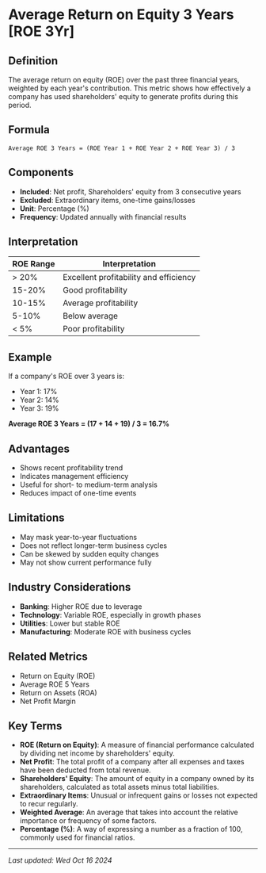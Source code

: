 # Average Return on Equity 3 Years [ROE 3Yr]

## Definition
The average return on equity (ROE) over the past three financial years, weighted by each year's contribution. This metric shows how effectively a company has used shareholders' equity to generate profits during this period.

## Formula
```text
Average ROE 3 Years = (ROE Year 1 + ROE Year 2 + ROE Year 3) / 3
```

## Components
- **Included**: Net profit, Shareholders' equity from 3 consecutive years
- **Excluded**: Extraordinary items, one-time gains/losses
- **Unit**: Percentage (%)
- **Frequency**: Updated annually with financial results

## Interpretation
| ROE Range | Interpretation |
|-----------|----------------|
| > 20%     | Excellent profitability and efficiency |
| 15-20%    | Good profitability |
| 10-15%    | Average profitability |
| 5-10%     | Below average |
| < 5%      | Poor profitability |

## Example
If a company's ROE over 3 years is:
- Year 1: 17%
- Year 2: 14%
- Year 3: 19%

**Average ROE 3 Years = (17 + 14 + 19) / 3 = 16.7%**

## Advantages
- Shows recent profitability trend
- Indicates management efficiency
- Useful for short- to medium-term analysis
- Reduces impact of one-time events

## Limitations
- May mask year-to-year fluctuations
- Does not reflect longer-term business cycles
- Can be skewed by sudden equity changes
- May not show current performance fully

## Industry Considerations
- **Banking**: Higher ROE due to leverage
- **Technology**: Variable ROE, especially in growth phases
- **Utilities**: Lower but stable ROE
- **Manufacturing**: Moderate ROE with business cycles

## Related Metrics
- Return on Equity (ROE)
- Average ROE 5 Years
- Return on Assets (ROA)
- Net Profit Margin

## Key Terms
- **ROE (Return on Equity)**: A measure of financial performance calculated by dividing net income by shareholders' equity.
- **Net Profit**: The total profit of a company after all expenses and taxes have been deducted from total revenue.
- **Shareholders' Equity**: The amount of equity in a company owned by its shareholders, calculated as total assets minus total liabilities.
- **Extraordinary Items**: Unusual or infrequent gains or losses not expected to recur regularly.
- **Weighted Average**: An average that takes into account the relative importance or frequency of some factors.
- **Percentage (%)**: A way of expressing a number as a fraction of 100, commonly used for financial ratios.




---
*Last updated: Wed Oct 16 2024*

